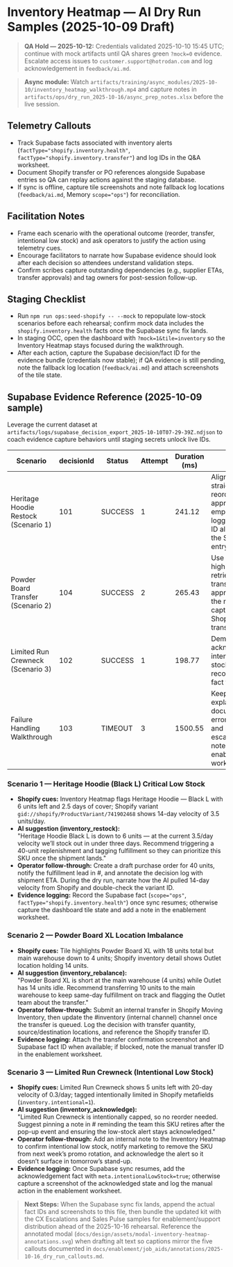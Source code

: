 # Inventory Heatmap — AI Dry Run Samples (2025-10-09 Draft)

> **QA Hold — 2025-10-12:** Credentials validated 2025-10-10 15:45 UTC; continue with mock artifacts until QA shares green `?mock=0` evidence. Escalate access issues to `customer.support@hotrodan.com` and log acknowledgement in `feedback/ai.md`.

> **Async module:** Watch `artifacts/training/async_modules/2025-10-10/inventory_heatmap_walkthrough.mp4` and capture notes in `artifacts/ops/dry_run_2025-10-16/async_prep_notes.xlsx` before the live session.

## Telemetry Callouts

- Track Supabase facts associated with inventory alerts (`factType="shopify.inventory.health"`, `factType="shopify.inventory.transfer"`) and log IDs in the Q&A worksheet.
- Document Shopify transfer or PO references alongside Supabase entries so QA can replay actions against the staging database.
- If sync is offline, capture tile screenshots and note fallback log locations (`feedback/ai.md`, Memory `scope="ops"`) for reconciliation.

## Facilitation Notes

- Frame each scenario with the operational outcome (reorder, transfer, intentional low stock) and ask operators to justify the action using telemetry cues.
- Encourage facilitators to narrate how Supabase evidence should look after each decision so attendees understand validation steps.
- Confirm scribes capture outstanding dependencies (e.g., supplier ETAs, transfer approvals) and tag owners for post-session follow-up.

## Staging Checklist

- Run `npm run ops:seed-shopify -- --mock` to repopulate low-stock scenarios before each rehearsal; confirm mock data includes the `shopify.inventory.health` facts once the Supabase sync fix lands.
- In staging OCC, open the dashboard with `?mock=1&tile=inventory` so the Inventory Heatmap stays focused during the walkthrough.
- After each action, capture the Supabase decision/fact ID for the evidence bundle (credentials now stable); if QA evidence is still pending, note the fallback log location (`feedback/ai.md`) and attach screenshots of the tile state.

## Supabase Evidence Reference (2025-10-09 sample)

Leverage the current dataset at `artifacts/logs/supabase_decision_export_2025-10-10T07-29-39Z.ndjson` to coach evidence capture behaviors until staging secrets unlock live IDs.

| Scenario                             | decisionId | Status  | Attempt | Duration (ms) | Notes                                                                                                         |
| ------------------------------------ | ---------- | ------- | ------- | ------------- | ------------------------------------------------------------------------------------------------------------- |
| Heritage Hoodie Restock (Scenario 1) | 101        | SUCCESS | 1       | 241.12        | Aligns with a straightforward reorder approval; emphasize logging variant ID alongside the Supabase entry.    |
| Powder Board Transfer (Scenario 2)   | 104        | SUCCESS | 2       | 265.43        | Use to highlight retries tied to transfer approvals and the need to capture Shopify transfer IDs.             |
| Limited Run Crewneck (Scenario 3)    | 102        | SUCCESS | 1       | 198.77        | Demonstrate acknowledging intentional low stock while still recording a fact for audit.                       |
| Failure Handling Walkthrough         | 103        | TIMEOUT | 3       | 1500.55       | Keep handy to explain how to document errors/timeouts and route escalation notes in the enablement worksheet. |

### Scenario 1 — Heritage Hoodie (Black L) Critical Low Stock

- **Shopify cues:** Inventory Heatmap flags Heritage Hoodie — Black L with 6 units left and 2.5 days of cover; Shopify variant `gid://shopify/ProductVariant/741902468` shows 14-day velocity of 3.5 units/day.
- **AI suggestion (inventory_restock):**  
  "Heritage Hoodie Black L is down to 6 units — at the current 3.5/day velocity we’ll stock out in under three days. Recommend triggering a 40-unit replenishment and tagging fulfillment so they can prioritize this SKU once the shipment lands."
- **Operator follow-through:** Create a draft purchase order for 40 units, notify the fulfillment lead in #, and annotate the decision log with shipment ETA. During the dry run, narrate how the AI pulled 14-day velocity from Shopify and double-check the variant ID.
- **Evidence logging:** Record the Supabase fact (`scope="ops"`, `factType="shopify.inventory.health"`) once sync resumes; otherwise capture the dashboard tile state and add a note in the enablement worksheet.

### Scenario 2 — Powder Board XL Location Imbalance

- **Shopify cues:** Tile highlights Powder Board XL with 18 units total but main warehouse down to 4 units; Shopify inventory detail shows Outlet location holding 14 units.
- **AI suggestion (inventory_rebalance):**  
  "Powder Board XL is short at the main warehouse (4 units) while Outlet has 14 units idle. Recommend transferring 10 units to the main warehouse to keep same-day fulfillment on track and flagging the Outlet team about the transfer."
- **Operator follow-through:** Submit an internal transfer in Shopify Moving Inventory, then update the #inventory (internal channel) channel once the transfer is queued. Log the decision with transfer quantity, source/destination locations, and reference the Shopify transfer ID.
- **Evidence logging:** Attach the transfer confirmation screenshot and Supabase fact ID when available; if blocked, note the manual transfer ID in the enablement worksheet.

### Scenario 3 — Limited Run Crewneck (Intentional Low Stock)

- **Shopify cues:** Limited Run Crewneck shows 5 units left with 20-day velocity of 0.3/day; tagged intentionally limited in Shopify metafields (`inventory.intentional=1`).
- **AI suggestion (inventory_acknowledge):**  
  "Limited Run Crewneck is intentionally capped, so no reorder needed. Suggest pinning a note in # reminding the team this SKU retires after the pop-up event and ensuring the low-stock alert stays acknowledged."
- **Operator follow-through:** Add an internal note to the Inventory Heatmap to confirm intentional low stock, notify marketing to remove the SKU from next week’s promo rotation, and acknowledge the alert so it doesn’t surface in tomorrow’s stand-up.
- **Evidence logging:** Once Supabase sync resumes, add the acknowledgement fact with `meta.intentionalLowStock=true`; otherwise capture a screenshot of the acknowledged state and log the manual action in the enablement worksheet.

> **Next Steps:** When the Supabase sync fix lands, append the actual fact IDs and screenshots to this file, then bundle the updated kit with the CX Escalations and Sales Pulse samples for enablement/support distribution ahead of the 2025-10-16 rehearsal. Reference the annotated modal (`docs/design/assets/modal-inventory-heatmap-annotations.svg`) when drafting alt text so captions mirror the five callouts documented in `docs/enablement/job_aids/annotations/2025-10-16_dry_run_callouts.md`.
